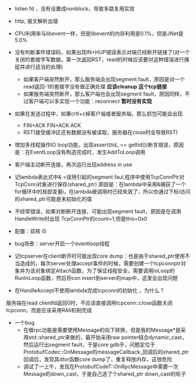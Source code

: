 - listen fd ，没有设置成nonblock，导致多路复用实效
- http, 报文解析出错
- CPU利用率与libevent一样，但是libevent的内存利用是0.1%，但是JNet是5.0%
- 没有判断事件错误码，如果出现IN+HUP错误表示对端已经断开链接了(对一个关闭的套接字写数据，第一次返回RST，read的时候应该要对这种错误进行捕捉并进行适当的处理)
    - 如果客户端突然断开，那么服务端会出现segment fault，原因是对一个read返回-1的套接字没有做正确处理 **应该cleanup 这个tcp链接**
    - 如果服务端突然断开，那么客户端也会出现segment fault，原因同样，不过客户端可以多实现一个功能：reconnect **暂时没有实现** 
- 如果在发送过程中，如果crtl+c掉客户端或者服务端，那么抓包可能会出现
    - FIN+ACK FIN+ACK ACK
    - RST(接受缓冲区还有数据没有被读取，服务器在close时会导致RST)

- 增加多线程操作IO loop功能，出现assert(tid_ == gettid())断言错误，原因是：在EventLoop没有构造完成时，发生AddToLoop调用
- 客户端主动断开连接，再次运行出现address in use

- 记lambda表达式中& =误用引起的segment faul,程序中使用TcpConnPtr对TcpConn对象进行保存(shared_ptr)
原因是：在lambda中采用&捕获了一个for循环中的局部变量i，在lambda被调用时已经失效了，所以你通过下标i访问的shared_ptr可能是未初始化的值

- 不经常错误，如果对断断开连接，可能出现segment fault，原因是在调用HandleWrite时出现 TcpConnPtr的count=1,但是this=0x0
- 配置：双核 i5
- bug场景：server开启一个eventloop线程
- 记tcpserver在client断开时可能出现core dump：也是由于shared_ptr使用不当造成的，每次server处理accept事件的时候，需要创建一个tcpconnptr对象并为该对象绑定Attach函数，为了保证线程安全，需要调用ioLoop的RunInLoop函数，然后将con insert到server的map中，这里会出现问题
- 在HandleAccept不使用lambda完成tcpconn的初始化 ，为什么？ 

服务端在read clientfd返回0时，不应该直接调用tcpconn::close函数关闭tcpconn，而是应该采用RAII机制完成

- 一个bug
    - 在做rpc功能是需要使用Message的向下转换，但是我的Message*是采用std::shared_ptr来做的，最开始采用raw pointer结合dynamic_cast，然后运行出segment fault，于是core gdb乎，问题定位于ProtobufCodec::OnMessage的messageCallback_回调后的shared_ptr回调后，发现其dtor函数core dump了，重复释放内存，这很危险
    - 调试了一上午，发现在ProtobufCodeT::OnRpcMessage中需要一次Message的down_cast，于是自己造了个shared_ptr down_cast的轮子
